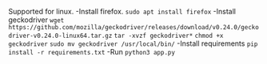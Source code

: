 Supported for linux.
-Install firefox.
`sudo apt install firefox`
-Install geckodriver
`wget https://github.com/mozilla/geckodriver/releases/download/v0.24.0/geckodriver-v0.24.0-linux64.tar.gz`
`tar -xvzf geckodriver*`
`chmod +x geckodriver`
`sudo mv geckodriver /usr/local/bin/`
-Install requirements
`pip install -r requirements.txt`
-Run
`python3 app.py`
